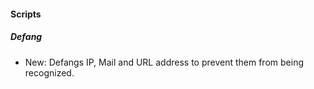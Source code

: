 
#### Scripts

##### Defang

- New: Defangs IP, Mail and URL address to prevent them from being recognized.
